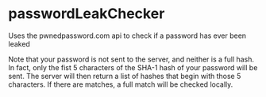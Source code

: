 # passwordLeakChecker
Uses the pwnedpassword.com api to check if a password has ever been leaked

Note that your password is not sent to the server, and neither is a full hash.
In fact, only the fist 5 characters of the SHA-1 hash of your password will be sent.
The server will then return a list of hashes that begin with those 5 characters.
If there are matches, a full match will be checked locally. 
